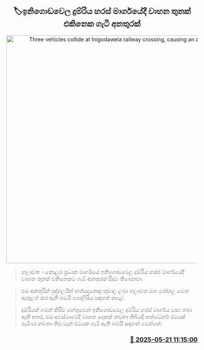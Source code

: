 <p align='center'><b><h2 align='center' title='Three vehicles collide at Inigodawela railway crossing, causing an accident'>🏷ඉනිගොඩවෙල දුම්රිය හරස් මාර්ගයේදී වාහන තුනක් එකිනෙක ගැටී අනතුරක්</h2></b></p>
<p align='center'><img src='https://helakuru.sgp1.cdn.digitaloceanspaces.com/esana/images/lib/accident-new.jpg' width='600' alt='Three vehicles collide at Inigodawela railway crossing, causing an accident'></p>

> හලාවත - කොළඹ ප්‍රධාන මාර්ගයේ ඉනිගොඩවෙල දුම්රිය හරස් මාර්ගයේදී වාහන තුනක් එකිනෙකට ගැටී අනතුරක් සිදුව තිබෙනවා.

> එම අනතුරින් පුද්ගලයින් හත්දෙනෙකු තුවාල ලබා හලාවත මහ රෝහල වෙත ඇතුළත් කර ඇති බවයි පොලිසිය සඳහන් කළේ.

> දුම්රියක් ගමන් කිරීම හේතුවෙන් ඉනිගොඩවෙල දුම්රිය හරස් මාර්ගය වසා තබා ඇති අතර, එම අවස්ථාවේදී වාහන දෙකක් නවතා තිබියදී කන්ටේනර් රථයක් පැමිණ නවතා තිබූ වෑන් රථයක ගැටී ඇති බවයි සඳහන් වෙන්නේ.



<h3 align='right'><a href='https://www.helakuru.lk/esana/p/110294/'>📅 2025-05-21 11:15:00</a></h3>
